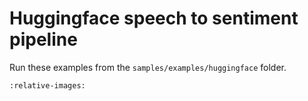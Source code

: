 # Huggingface speech to sentiment pipeline

Run these examples from the `samples/examples/huggingface` folder.


```{include} ../../../../samples/examples/huggingface/huggingface.md
:relative-images:
```

